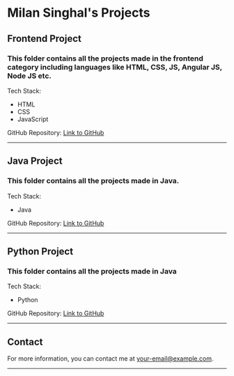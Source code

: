 # Milan Singhal's Projects

## Frontend Project

### This folder contains all the projects made in the frontend category including languages like HTML, CSS, JS, Angular JS, Node JS etc.

Tech Stack:
- HTML
- CSS
- JavaScript

GitHub Repository: [Link to GitHub](link)

---

## Java Project

### This folder contains all the projects made in Java.

Tech Stack:
- Java

GitHub Repository: [Link to GitHub](link)

---

## Python Project

### This folder contains all the projects made in Java

Tech Stack:
- Python

GitHub Repository: [Link to GitHub](link)

---

## Contact
For more information, you can contact me at [your-email@example.com](mailto:singhamilan92@gmail.com).

---

